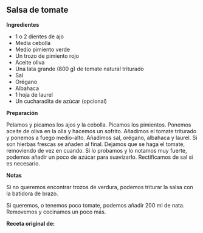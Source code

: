 ## Salsa de tomate

**Ingredientes**

- 1 o 2 dientes de ajo
- Media cebolla
- Medio pimiento verde
- Un trozo de pimiento rojo
- Aceite oliva
- Una lata grande (800 g) de tomate natural triturado
- Sal
- Orégano
- Albahaca
- 1 hoja de laurel
- Un cucharadita de azúcar (opcional)

**Preparación**

Pelamos y picamos los ajos y la cebolla. Picamos los pimientos. Ponemos aceite de oliva en la olla y hacemos un sofrito. Añadimos el tomate triturado y ponemos a fuego medio-alto. Añadimos sal, orégano, albahaca y laurel. Si son hierbas frescas se añaden al final. Dejamos que se haga el tomate, removiendo de vez en cuando. Si lo probamos y lo notamos muy fuerte, podemos añadir un poco de azúcar para suavizarlo. Rectificamos de sal si es necesario.

**Notas**

Si no queremos encontrar trozos de verdura, podemos triturar la salsa con la batidora de brazo.

Si queremos, o tenemos poco tomate, podemos añadir 200 ml de nata. Removemos y cocinamos un poco más.

**Receta original de:** 